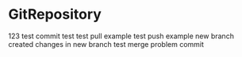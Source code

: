 # GitRepository
123
test
commit test
test pull example
test push example
new branch created
changes in new branch
test merge
problem commit